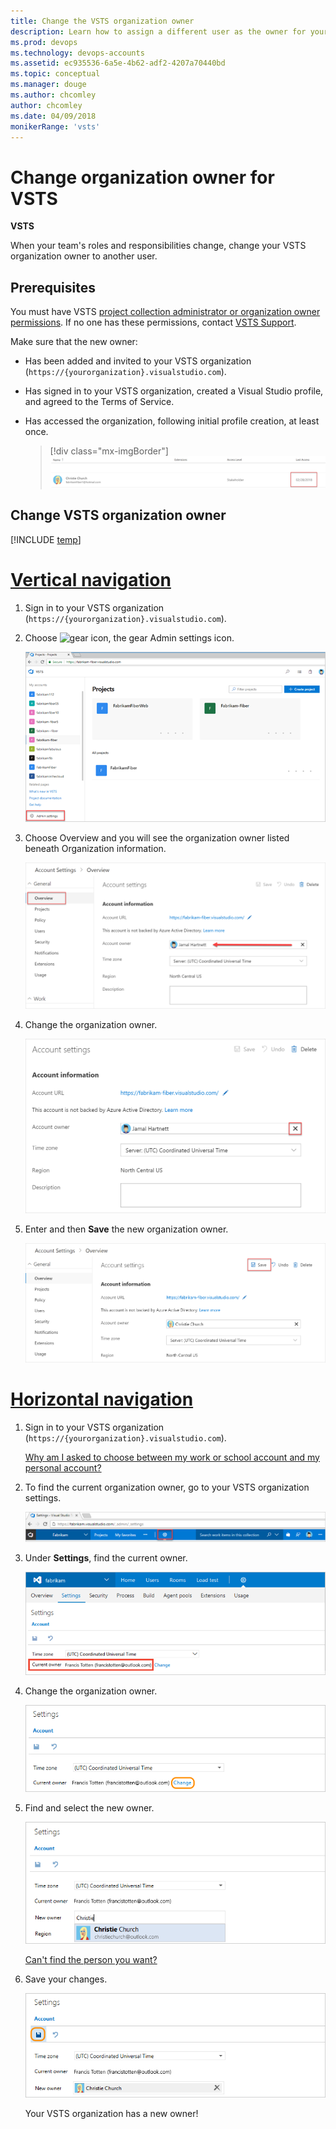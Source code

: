 ```yaml
---
title: Change the VSTS organization owner 
description: Learn how to assign a different user as the owner for your VSTS organization and what permissions are required to make updates
ms.prod: devops
ms.technology: devops-accounts
ms.assetid: ec935536-6a5e-4b62-adf2-4207a70440bd
ms.topic: conceptual
ms.manager: douge
ms.author: chcomley
author: chcomley
ms.date: 04/09/2018
monikerRange: 'vsts'
---
```


# Change organization owner for VSTS

**VSTS**

When your team's roles and responsibilities change, change your VSTS organization owner to another user.

<a name="ChangeOwner"></a>

## Prerequisites

You must have VSTS [project collection administrator or organization owner permissions](faq-change-organization-ownership.md#find-owner-pca).
If no one has these permissions, contact
[VSTS Support](https://visualstudio.microsoft.com/team-services/support).

Make sure that the new owner:

* Has been added and invited to your VSTS organization (```https://{yourorganization}.visualstudio.com```).
* Has signed in to your VSTS organization, created a Visual Studio profile, and agreed to the Terms of Service.
* Has accessed the organization, following initial profile creation, at least once.

  >[!div class="mx-imgBorder"]
![Last sign in never](_img/change-organization-ownership/user_last_access.png)

## Change VSTS organization owner

[!INCLUDE [temp](../../work/_shared/new-agile-hubs-feature.md)]

# [Vertical navigation](#tab/vertical)

1. Sign in to your VSTS organization (```https://{yourorganization}.visualstudio.com```).
2. Choose ![gear icon](../../_img/icons/gear-icon.png), the gear Admin settings icon.

   ![Choose the gear, Admin settings icon](_img/_shared/sign-in-1.png)

3. Choose Overview and you will see the organization owner listed beneath Organization information.

   ![Find organization owner](_img/change-organization-ownership/find-organization-owner.png)

4. Change the organization owner.

   ![Change organization owner](_img/change-organization-ownership/change-organization-owner.png)

5. Enter and then **Save** the new organization owner.

   ![Save new organization owner](_img/change-organization-ownership/save-new-organization-owner.png)  

# [Horizontal navigation](#tab/horizontal)

1. Sign in to your VSTS organization (```https://{yourorganization}.visualstudio.com```).

   [Why am I asked to choose between my work or school account and my personal account?](faq-change-organization-ownership.md#ChooseOrgAcctMSAcct)

2. To find the current organization owner, go to your VSTS organization settings.

   ![Go to organization settings](../../_shared/_img/organization-settings-new-ui.png)

3. Under **Settings**, find the current owner.

   ![Find current owner](../../_shared/_img/organization-owner-new-ui.png)

4. Change the organization owner.

   ![Change current owner](_img/change-organization-ownership/vsocontrolpanelchangeowner.png)

5. Find and select the new owner.

   ![Find and select owner](_img/change-organization-ownership/vsofindneworganizationowner.png)

   [Can't find the person you want?](faq-change-organization-ownership.md#NoNewOwner)

6. Save your changes.

   ![Select new owner, save changes](_img/change-organization-ownership/vsosaveneworganizationowner.png)

   Your VSTS organization has a new owner!
